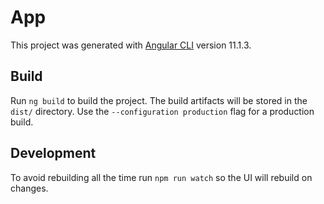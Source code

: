 # App

This project was generated with [Angular CLI](https://github.com/angular/angular-cli) version 11.1.3.

## Build

Run `ng build` to build the project. The build artifacts will be stored in the `dist/` directory. Use the `--configuration production` flag for a production build.

## Development

To avoid rebuilding all the time run `npm run watch` so the UI will rebuild on changes.


